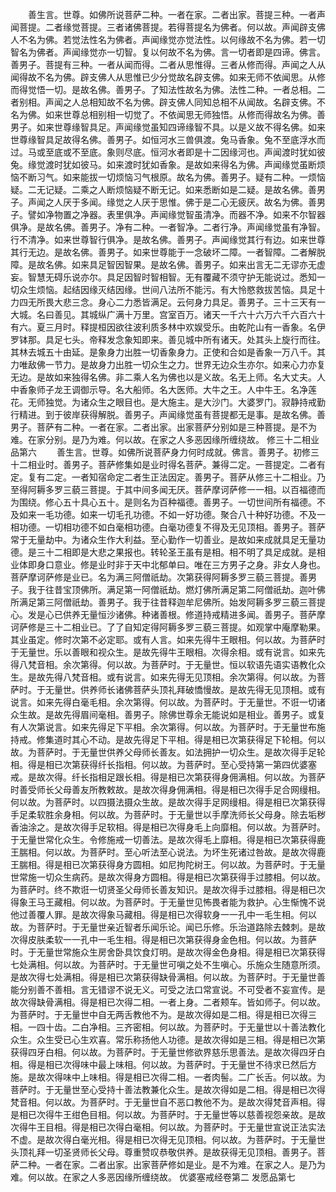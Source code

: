 <!-- { "loadSidebar": true } -->
　　善生言。世尊。如佛所说菩萨二种。一者在家。二者出家。菩提三种。一者声闻菩提。二者缘觉菩提。三者诸佛菩提。若得菩提名为佛者。何以故。声闻辟支佛人不名为佛。若觉法性名为佛者。声闻缘觉亦觉法性。以何缘故不名为佛。若一切智名为佛者。声闻缘觉亦一切智。复以何故不名为佛。言一切者即是四谛。佛言。善男子。菩提有三种。一者从闻而得。二者从思惟得。三者从修而得。声闻之人从闻得故不名为佛。辟支佛人从思惟已少分觉故名辟支佛。如来无师不依闻思。从修而得觉悟一切。是故名佛。善男子。了知法性故名为佛。法性二种。一者总相。二者别相。声闻之人总相知故不名为佛。辟支佛人同知总相不从闻故。名辟支佛。不名为佛。如来世尊总相别相一切觉了。不依闻思无师独悟。从修而得故名为佛。善男子。如来世尊缘智具足。声闻缘觉虽知四谛缘智不具。以是义故不得名佛。如来世尊缘智具足故得名佛。善男子。如恒河水三兽俱渡。兔马香象。兔不至底浮水而过。马或至底或不至底。象则尽底。恒河水者即是十二因缘河也。声闻渡时犹如彼兔。缘觉渡时犹如彼马。如来渡时犹如香象。是故如来得名为佛。声闻缘觉虽断烦恼不断习气。如来能拔一切烦恼习气根原。故名为佛。善男子。疑有二种。一烦恼疑。二无记疑。二乘之人断烦恼疑不断无记。如来悉断如是二疑。是故名佛。善男子。声闻之人厌于多闻。缘觉之人厌于思惟。佛于是二心无疲厌。故名为佛。善男子。譬如净物置之净器。表里俱净。声闻缘觉智虽清净。而器不净。如来不尔智器俱净。是故名佛。善男子。净有二种。一者智净。二者行净。声闻缘觉虽有净智。行不清净。如来世尊智行俱净。是故名佛。善男子。声闻缘觉其行有边。如来世尊其行无边。是故名佛。善男子。如来世尊能于一念破坏二障。一者智障。二者解脱障。是故名佛。如来具足智因智果。是故名佛。善男子。如来出言无二无谬亦无虚妄。智慧无碍乐说亦尔。具足因智时智相智。无有覆藏不须守护无能说过。悉知一切众生烦恼。起结因缘灭结因缘。世间八法所不能污。有大怜愍救拔苦恼。具足十力四无所畏大悲三念。身心二力悉皆满足。云何身力具足。善男子。三十三天有一大城。名曰善见。其城纵广满十万里。宫室百万。诸天一千六十六万六千六百六十有六。夏三月时。释提桓因欲往波利质多林中欢娱受乐。由乾陀山有一香象。名伊罗钵那。具足七头。帝释发念象知即来。善见城中所有诸天。处其头上旋行而往。其林去城五十由延。是象身力出胜一切香象身力。正使和合如是香象一万八千。其力唯敌佛一节力。是故身力出胜一切众生之力。世界无边众生亦尔。如来心力亦复无边。是故如来独得名佛。非二乘人名为佛也以是义故。名无上师。名大丈夫。人中香象师子龙王调御示导。名大船师。名大医师。大牛之王。人中牛王。名净莲花。无师独觉。为诸众生之眼目也。是大施主。是大沙门。大婆罗门。寂静持戒勤行精进。到于彼岸获得解脱。善男子。声闻缘觉虽有菩提都无是事。是故名佛。善男子。菩萨有二种。一者在家。二者出家。出家菩萨分别如是三种菩提。是不为难。在家分别。是乃为难。何以故。在家之人多恶因缘所缠绕故。
修三十二相业品第六
　　善生言。世尊。如佛所说菩萨身力何时成就。佛言。善男子。初修三十二相业时。善男子。菩萨修集如是业时得名菩萨。兼得二定。一菩提定。二者有定。复有二定。一者知宿命定二者生正法因定。善男子。菩萨从修三十二相业。乃至得阿耨多罗三藐三菩提。于其中间多闻无厌。菩萨摩诃萨修一一相。以百福德而为围绕。修心五十具心五十。是则名为百种福德。善男子。一切世间所有福德。不及如来一毛功德。如来一切毛孔功德。不如一好功德。聚合八十种好功德。不及一相功德。一切相功德不如白毫相功德。白毫功德复不得及无见顶相。善男子。菩萨常于无量劫中。为诸众生作大利益。至心勤作一切善业。是故如来成就具足无量功德。是三十二相即是大悲之果报也。转轮圣王虽有是相。相不明了具足成就。是相业体即身口意业。修是业时非于天中北郁单曰。唯在三方男子之身。非女人身也。菩萨摩诃萨修是业已。名为满三阿僧祇劫。次第获得阿耨多罗三藐三菩提。善男子。我于往昔宝顶佛所。满足第一阿僧祇劫。燃灯佛所满足第二阿僧祇劫。迦叶佛所满足第三阿僧祇劫。善男子。我于往昔释迦牟尼佛所。始发阿耨多罗三藐三菩提心。发是心已供养无量恒沙诸佛。种诸善根。修道持戒精进多闻。善男子。菩萨摩诃萨修是三十二相业已。了了自知定得阿耨多罗三藐三菩提。如观掌中庵摩勒果。其业虽定。修时次第不必定耶。或有人言。如来先得牛王眼相。何以故。为菩萨时于无量世。乐以善眼和视众生。是故先得牛王眼相。次得余相。或有说言。如来先得八梵音相。余次第得。何以故。为菩萨时。于无量世。恒以软语先语实语教化众生。是故先得八梵音相。或有说言。如来先得无见顶相。余次第得。何以故。为菩萨时。于无量世。供养师长诸佛菩萨头顶礼拜破憍慢故。是故先得无见顶相。或有说言。如来先得白毫毛相。余次第得。何以故。为菩萨时。于无量世。不诳一切诸众生故。是故先得眉间毫相。善男子。除佛世尊余无能说如是相业。善男子。或复有人次第说言。如来先得足下平相。余次第得。何以故。为菩萨时。于无量世布施持戒。修集道时其心不动。是故先得足下平相。得是相已次第获得足下轮相。何以故。为菩萨时。于无量世供养父母师长善友。如法拥护一切众生。是故次得手足轮相。得是相已次第获得纤长指相。何以故。为菩萨时。至心受持第一第四优婆塞戒。是故次得。纤长指相足跟长相。得是相已次第获得身佣满相。何以故。为菩萨时善受师长父母善友所教敕故。是故次得身佣满相。得是相已次得手足合网缦相。何以故。为菩萨时。以四摄法摄众生故。是故次得手足网缦相。得是相已次第获得手足柔软胜余身相。何以故。为菩萨时。于无量世以手摩洗师长父母身。除去垢秽香油涂之。是故次得手足软相。得是相已次得身毛上向靡相。何以故。为菩萨时。于无量世常化众生。令修施戒一切善法。是故次得毛上靡相。得是相已次第获得鹿王腨相。何以故。为菩萨时。至心听法至心说法。为坏生死诸过咎故。是故次得鹿王腨相。得是相已次第获得身方圆相。如尼拘陀树王。何以故。为菩萨时。于无量世常施一切众生病药。是故次得身方圆相。得是相已次第获得手过膝相。何以故。为菩萨时。终不欺诳一切贤圣父母师长善友知识。是故次得手过膝相。得是相已次得象王马王藏相。何以故。为菩萨时。于无量世见怖畏者能为救护。心生惭愧不说他过善覆人罪。是故次得象马藏相。得是相已次得软身一一孔中一毛生相。何以故。为菩萨时。于无量世亲近智者乐闻乐论。闻已乐修。乐治道路除去棘刺。是故次得皮肤柔软一一孔中一毛生相。得是相已次第获得身金色相。何以故。为菩萨时。于无量世常施众生房舍卧具饮食灯明。是故次得金色身相。得是相已次第获得七处满相。何以故。为菩萨时。于无量世可嗔之处不生嗔心。乐施众生随意所须。是故次得七处满相。得是相已次第获得缺骨满相。何以故。为菩萨时。于无量世善能分别善不善相。言无错谬不说无义。可受之法口常宣说。不可受者不妄宣传。是故次得缺骨满相。得是相已次得二相。一者上身。二者颊车。皆如师子。何以故。为菩萨时。于无量世中自无两舌教他不为。是故次得如是二相。得是相已次得三相。一四十齿。二白净相。三齐密相。何以故。为菩萨时。于无量世以十善法教化众生。众生受已心生欢喜。常乐称扬他人功德。是故次得如是三相。得是相已次第获得四牙白相。何以故。为菩萨时。于无量世修欲界慈乐思善法。是故次得四牙白相。得是相已次得味中最上味相。何以故。为菩萨时。于无量世不待求已然后方施。是故次得味中上味相。得是相已次得二相。一者肉髻。二广长舌。何以故。为菩萨时。于无量世至心受持十善法教兼化众生。是故次得如是二相。得是相已次得梵音相。何以故。为菩萨时。于无量世自不恶口教他不为。是故次得梵音声相。得是相已次得牛王绀色目相。何以故。为菩萨时。于无量世等以慈善视怨亲故。是故次得牛王目相。得是相已次得白毫相。何以故。为菩萨时。于无量世宣说正法实法不虚。是故次得白毫光相。得是相已次得无见顶相。何以故。为菩萨时。于无量世头顶礼拜一切圣贤师长父母。尊重赞叹恭敬供养。是故获得无见顶相。善男子。菩萨二种。一者在家。二者出家。出家菩萨修如是业。是不为难。在家之人。是乃为难。何以故。在家之人多恶因缘所缠绕故。
优婆塞戒经卷第二
发愿品第七
